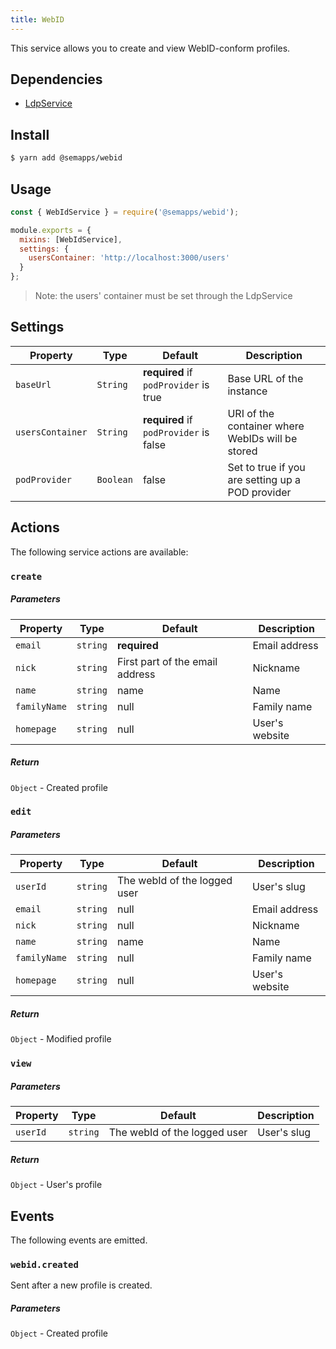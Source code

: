 ```yaml
---
title: WebID
---
```


This service allows you to create and view WebID-conform profiles.


## Dependencies

- [LdpService](ldp)


## Install

```bash
$ yarn add @semapps/webid
```

## Usage

```js
const { WebIdService } = require('@semapps/webid');

module.exports = {
  mixins: [WebIdService],
  settings: {
    usersContainer: 'http://localhost:3000/users'
  }
};
```

> Note: the users' container must be set through the LdpService


## Settings

| Property         | Type      | Default                                | Description                                      |
|------------------|-----------|----------------------------------------|--------------------------------------------------|
| `baseUrl`        | `String`  | **required** if `podProvider` is true  | Base URL of the instance                         |
| `usersContainer` | `String`  | **required** if `podProvider` is false | URI of the container where WebIDs will be stored |
| `podProvider`    | `Boolean` | false                                  | Set to true if you are setting up a POD provider |


## Actions

The following service actions are available:

### `create`

##### Parameters
| Property     | Type     | Default                         | Description    |
|--------------|----------|---------------------------------|----------------|
| `email`      | `string` | **required**                    | Email address  |
| `nick`       | `string` | First part of the email address | Nickname       |
| `name`       | `string` | name                            | Name           |
| `familyName` | `string` | null                            | Family name    |
| `homepage`   | `string` | null                            | User's website |

##### Return
`Object` - Created profile


### `edit`

##### Parameters
| Property     | Type     | Default                      | Description    |
|--------------|----------|------------------------------|----------------|
| `userId`     | `string` | The webId of the logged user | User's slug    |
| `email`      | `string` | null                         | Email address  |
| `nick`       | `string` | null                         | Nickname       |
| `name`       | `string` | name                         | Name           |
| `familyName` | `string` | null                         | Family name    |
| `homepage`   | `string` | null                         | User's website |

##### Return
`Object` - Modified profile


### `view`

##### Parameters
| Property  | Type     | Default                      | Description  |
|-----------|----------|------------------------------|--------------|
| `userId`  | `string` | The webId of the logged user | User's slug  |

##### Return
`Object` - User's profile


## Events

The following events are emitted.

### `webid.created`

Sent after a new profile is created.

##### Parameters

`Object` - Created profile